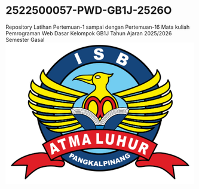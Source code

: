 # 2522500057-PWD-GB1J-2526O
Repository Latihan Pertemuan-1 sampai dengan Pertemuan-16 Mata kuliah Pemrograman Web Dasar 
Kelompok GB1J 
Tahun Ajaran 2025/2026 
Semester Gasal
![Logo ISBAL](logoisbal.png)

